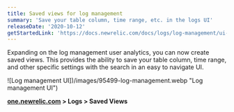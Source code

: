 ```yaml
---
title: Saved views for log management
summary: 'Save your table column, time range, etc. in the logs UI'
releaseDate: '2020-10-12'
getStartedLink: 'https://docs.newrelic.com/docs/logs/log-management/ui-data/explore-your-data-log-analytics#h2-save-your-views'
---
```


Expanding on the log management user analytics, you can now create saved views. This provides the ability to save your table column, time range, and other specific settings with the search in an easy to navigate UI.

![Log management UI])/images/95499-log-management.webp "Log management UI")

**[one.newrelic.com](https://one.newrelic.com/all-capabilities) > Logs > Saved Views**
